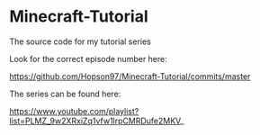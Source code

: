 # Minecraft-Tutorial
The source code for my tutorial series

Look for the correct episode number here:

https://github.com/Hopson97/Minecraft-Tutorial/commits/master

The series can be found here:

https://www.youtube.com/playlist?list=PLMZ_9w2XRxiZq1vfw1lrpCMRDufe2MKV_

